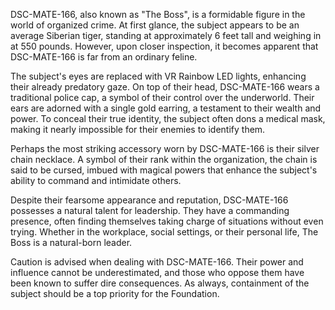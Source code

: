 DSC-MATE-166, also known as "The Boss", is a formidable figure in the world of organized crime. At first glance, the subject appears to be an average Siberian tiger, standing at approximately 6 feet tall and weighing in at 550 pounds. However, upon closer inspection, it becomes apparent that DSC-MATE-166 is far from an ordinary feline.

The subject's eyes are replaced with VR Rainbow LED lights, enhancing their already predatory gaze. On top of their head, DSC-MATE-166 wears a traditional police cap, a symbol of their control over the underworld. Their ears are adorned with a single gold earring, a testament to their wealth and power. To conceal their true identity, the subject often dons a medical mask, making it nearly impossible for their enemies to identify them.

Perhaps the most striking accessory worn by DSC-MATE-166 is their silver chain necklace. A symbol of their rank within the organization, the chain is said to be cursed, imbued with magical powers that enhance the subject's ability to command and intimidate others.

Despite their fearsome appearance and reputation, DSC-MATE-166 possesses a natural talent for leadership. They have a commanding presence, often finding themselves taking charge of situations without even trying. Whether in the workplace, social settings, or their personal life, The Boss is a natural-born leader.

Caution is advised when dealing with DSC-MATE-166. Their power and influence cannot be underestimated, and those who oppose them have been known to suffer dire consequences. As always, containment of the subject should be a top priority for the Foundation.